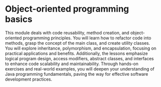 <h1>Object-oriented programming basics</h1>
<p>This module deals with code reusability, method creation, and object-oriented programming principles. 
  You will learn how to refactor code into methods, grasp the concept of the main class, and create utility classes. 
  You will explore inheritance, polymorphism, and encapsulation, focusing on practical applications and benefits. 
  Additionally, the lessons emphasize logical program design, access modifiers, abstract classes, and interfaces to enhance 
  code scalability and maintainability. Through hands-on exercises and real-world examples, you will deepen your understanding 
  of Java programming fundamentals, paving the way for effective software development practices.</p>
